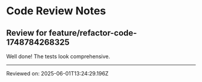 # Code Review Notes

## Review for feature/refactor-code-1748784268325

Well done! The tests look comprehensive.

---
Reviewed on: 2025-06-01T13:24:29.196Z